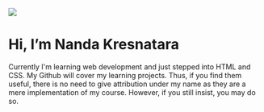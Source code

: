 ![](https://i.pinimg.com/564x/4d/15/5c/4d155c6f7e5b1c6942059703c403ecaf.jpg)

<h1>Hi, I’m Nanda Kresnatara</h1>

<p>Currently I'm learning web development and just stepped into HTML and CSS. My Github will cover my learning projects. Thus, if you find them useful, there is no need to give attribution under my name as they are a mere implementation of my course. However, if you still insist, you may do so.</p>
